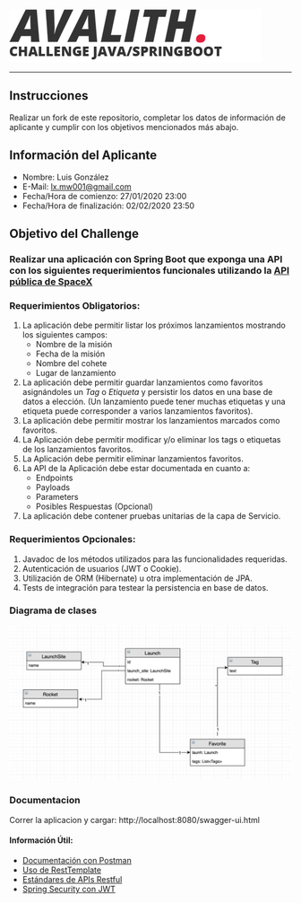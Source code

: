 ![Logo](avalith_logo.png)

---
## Instrucciones
Realizar un fork de este repositorio, completar los datos de información de aplicante y cumplir con los objetivos mencionados más abajo.

## Información del Aplicante
* Nombre: Luis González
* E-Mail: lx.mw001@gmail.com
* Fecha/Hora de comienzo: 27/01/2020 23:00
* Fecha/Hora de finalización: 02/02/2020 23:50

## Objetivo del Challenge
### Realizar una aplicación con Spring Boot que exponga una API con los siguientes requerimientos funcionales utilizando la [API pública de SpaceX](https://documenter.getpostman.com/view/2025350/RWaEzAiG)

### Requerimientos Obligatorios:
1. La aplicación debe permitir listar los próximos lanzamientos mostrando los siguientes campos:
    - Nombre de la misión
    - Fecha de la misión
    - Nombre del cohete
    - Lugar de lanzamiento
2. La aplicación debe permitir guardar lanzamientos como favoritos asignándoles un _Tag_ o _Etiqueta_ y persistir los datos en una base de datos a elección. (Un lanzamiento puede tener muchas etiquetas y una etiqueta puede corresponder a varios lanzamientos favoritos).
3. La aplicación debe permitir mostrar los lanzamientos marcados como favoritos.
4. La Aplicación debe permitir modificar y/o eliminar los tags o etiquetas de los lanzamientos favoritos.
5. La Aplicación debe permitir eliminar lanzamientos favoritos.
6. La API de la Aplicación debe estar documentada en cuanto a:
    - Endpoints
    - Payloads
    - Parameters
    - Posibles Respuestas (Opcional)
7. La aplicación debe contener pruebas unitarias de la capa de Servicio.

### Requerimientos Opcionales:
1. Javadoc de los métodos utilizados para las funcionalidades requeridas.
2. Autenticación de usuarios (JWT o Cookie).
3. Utilización de ORM (Hibernate) u otra implementación de JPA.
4. Tests de integración para testear la persistencia en base de datos.

### Diagrama de clases
![diagrama de clases](./model-class.png?raw=true)

### Documentacion 
Correr la aplicacion y cargar:
http://localhost:8080/swagger-ui.html

#### Información Útil:
* [Documentación con Postman](https://learning.getpostman.com/docs/postman/api-documentation/documenting-your-api/)
* [Uso de RestTemplate](https://www.baeldung.com/rest-template)
* [Estándares de APIs Restful](https://hackernoon.com/restful-api-designing-guidelines-the-best-practices-60e1d954e7c9)
* [Spring Security con JWT](https://www.baeldung.com/spring-security-oauth-jwt)
